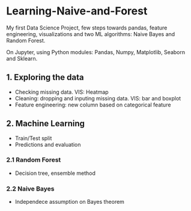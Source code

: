 # Learning-Naive-and-Forest
My first Data Science Project, few steps towards pandas, feature engineering, visualizations and two ML algorithms: Naive Bayes and Random Forest.

On Jupyter, using Python modules: Pandas, Numpy, Matplotlib, Seaborn and Sklearn.

## 1. Exploring the data

- Checking missing data. VIS: Heatmap
- Cleaning: dropping and inputing missing data. VIS: bar and boxplot
- Feature engineering: new column based on categorical feature

## 2. Machine Learning
- Train/Test split
- Predictions and evaluation

### 2.1 Random Forest
- Decision tree, ensemble method
### 2.2 Naive Bayes 
- Independece assumption on Bayes theorem
